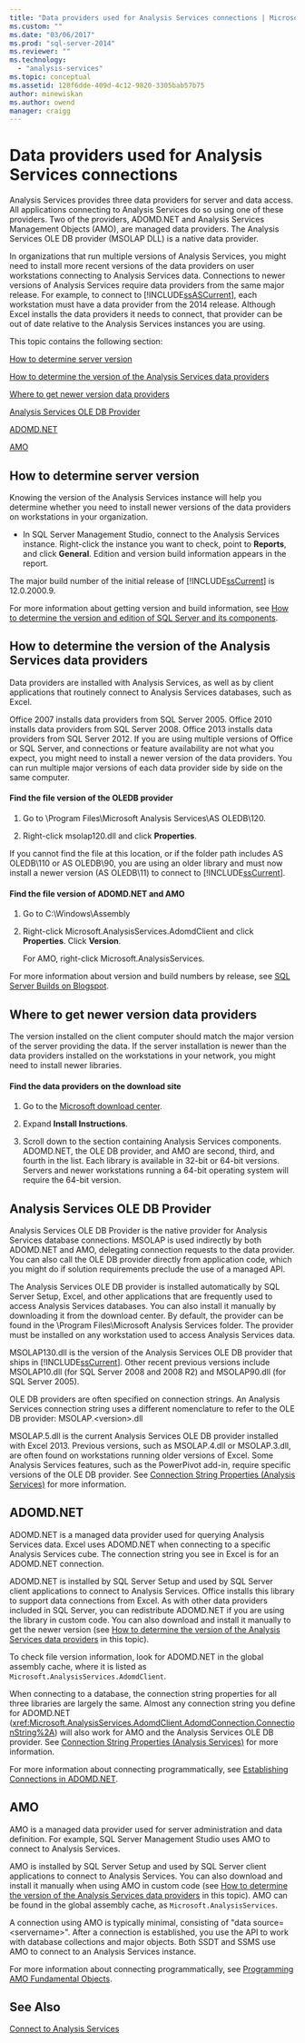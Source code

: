 ```yaml
---
title: "Data providers used for Analysis Services connections | Microsoft Docs"
ms.custom: ""
ms.date: "03/06/2017"
ms.prod: "sql-server-2014"
ms.reviewer: ""
ms.technology: 
  - "analysis-services"
ms.topic: conceptual
ms.assetid: 128f6dde-409d-4c12-9820-3305bab57b75
author: minewiskan
ms.author: owend
manager: craigg
---
```

# Data providers used for Analysis Services connections
  Analysis Services provides three data providers for server and data access. All applications connecting to Analysis Services do so using one of these providers. Two of the providers, ADOMD.NET and Analysis Services Management Objects (AMO), are managed data providers. The Analysis Services OLE DB provider (MSOLAP DLL) is a native data provider.  
  
 In organizations that run multiple versions of Analysis Services, you might need to install more recent versions of the data providers on user workstations connecting to Analysis Services data. Connections to newer versions of Analysis Services require data providers from the same major release. For example, to connect to [!INCLUDE[ssASCurrent](../../includes/ssascurrent-md.md)], each workstation must have a data provider from the 2014 release. Although Excel installs the data providers it needs to connect, that provider can be out of date relative to the Analysis Services instances you are using.  
  
 This topic contains the following section:  
  
 [How to determine server version](#bkmk_ServVers)  
  
 [How to determine the version of the Analysis Services data providers](#bkmk_LibUpdate)  
  
 [Where to get newer version data providers](#bkmk_downloadsite)  
  
 [Analysis Services OLE DB Provider](#bkmk_OLE)  
  
 [ADOMD.NET](#bkmk_ADOMD)  
  
 [AMO](#blkmk_AMO)  
  
##  <a name="bkmk_ServVers"></a> How to determine server version  
 Knowing the version of the Analysis Services instance will help you determine whether you need to install newer versions of the data providers on workstations in your organization.  
  
-   In SQL Server Management Studio, connect to the Analysis Services instance. Right-click the instance you want to check, point to **Reports**, and click **General**. Edition and version build information appears in the report.  
  
 The major build number of the initial release of [!INCLUDE[ssCurrent](../../includes/sscurrent-md.md)] is 12.0.2000.9.  
  
 For more information about getting version and build information, see [How to determine the version and edition of SQL Server and its components](https://support.microsoft.com/kb/321185).  
  
##  <a name="bkmk_LibUpdate"></a> How to determine the version of the Analysis Services data providers  
 Data providers are installed with Analysis Services, as well as by client applications that routinely connect to Analysis Services databases, such as Excel.  
  
 Office 2007 installs data providers from SQL Server 2005. Office 2010 installs data providers from SQL Server 2008. Office 2013 installs data providers from SQL Server 2012. If you are using multiple versions of Office or SQL Server, and connections or feature availability are not what you expect, you might need to install a newer version of the data providers. You can run multiple major versions of each data provider side by side on the same computer.  
  
#### Find the file version of the OLEDB provider  
  
1.  Go to \Program Files\Microsoft Analysis Services\AS OLEDB\120.  
  
2.  Right-click msolap120.dll and click **Properties**.  
  
 If you cannot find the file at this location, or if the folder path includes AS OLEDB\110 or AS OLEDB\90, you are using an older library and must now install a newer version (AS OLEDB\11) to connect to [!INCLUDE[ssCurrent](../../includes/sscurrent-md.md)].  
  
#### Find the file version of ADOMD.NET and AMO  
  
1.  Go to C:\Windows\Assembly  
  
2.  Right-click Microsoft.AnalysisServices.AdomdClient and click **Properties**. Click **Version**.  
  
     For AMO, right-click Microsoft.AnalysisServices.  
  
 For more information about version and build numbers by release, see [SQL Server Builds on Blogspot](http://sqlserverbuilds.blogspot.com).  
  
##  <a name="bkmk_downloadsite"></a> Where to get newer version data providers  
 The version installed on the client computer should match the major version of the server providing the data. If the server installation is newer than the data providers installed on the workstations in your network, you might need to install newer libraries.  
  
#### Find the data providers on the download site  
  
1.  Go to the [Microsoft download center](https://go.microsoft.com/fwlink/p/?LinkID=296473).  
  
2.  Expand **Install Instructions**.  
  
3.  Scroll down to the section containing Analysis Services components. ADOMD.NET, the OLE DB provider, and AMO are second, third, and fourth in the list. Each library is available in 32-bit or 64-bit versions. Servers and newer workstations running a 64-bit operating system will require the 64-bit version.  
  
##  <a name="bkmk_OLE"></a> Analysis Services OLE DB Provider  
 Analysis Services OLE DB Provider is the native provider for Analysis Services database connections. MSOLAP is used indirectly by both ADOMD.NET and AMO, delegating connection requests to the data provider. You can also call the OLE DB provider directly from application code, which you might do if solution requirements preclude the use of a managed API.  
  
 The Analysis Services OLE DB provider is installed automatically by SQL Server Setup, Excel, and other applications that are frequently used to access Analysis Services databases. You can also install it manually by downloading it from the download center. By default, the provider can be found in the \Program Files\Microsoft Analysis Services folder. The provider must be installed on any workstation used to access Analysis Services data.  
  
 MSOLAP130.dll is the version of the Analysis Services OLE DB provider that ships in [!INCLUDE[ssCurrent](../../includes/sscurrent-md.md)]. Other recent previous versions include MSOLAP10.dll (for SQL Server 2008 and 2008 R2) and MSOLAP90.dll (for SQL Server 2005).  
  
 OLE DB providers are often specified on connection strings. An Analysis Services connection string uses a different nomenclature to refer to the OLE DB provider: MSOLAP.\<version>.dll  
  
 MSOLAP.5.dll is the current Analysis Services OLE DB provider installed with Excel 2013. Previous versions, such as MSOLAP.4.dll or MSOLAP.3.dll, are often found on workstations running older versions of Excel. Some Analysis Services features, such as the PowerPivot add-in, require specific versions of the OLE DB provider. See [Connection String Properties &#40;Analysis Services&#41;](connection-string-properties-analysis-services.md) for more information.  
  
##  <a name="bkmk_ADOMD"></a> ADOMD.NET  
 ADOMD.NET is a managed data provider used for querying Analysis Services data. Excel uses ADOMD.NET when connecting to a specific Analysis Services cube. The connection string you see in Excel is for an ADOMD.NET connection.  
  
 ADOMD.NET is installed by SQL Server Setup and used by SQL Server client applications to connect to Analysis Services. Office installs this library to support data connections from Excel. As with other data providers included in SQL Server, you can redistribute ADOMD.NET if you are using the library in custom code. You can also download and install it manually to get the newer version (see [How to determine the version of the Analysis Services data providers](#bkmk_LibUpdate) in this topic).  
  
 To check file version information, look for ADOMD.NET in the global assembly cache, where it is listed as `Microsoft.AnalysisServices.AdomdClient`.  
  
 When connecting to a database, the connection string properties for all three libraries are largely the same. Almost any connection string you define for ADOMD.NET (<xref:Microsoft.AnalysisServices.AdomdClient.AdomdConnection.ConnectionString%2A>) will also work for AMO and the Analysis Services OLE DB provider. See [Connection String Properties &#40;Analysis Services&#41;](connection-string-properties-analysis-services.md) for more information.  
  
 For more information about connecting programmatically, see [Establishing Connections in ADOMD.NET](https://docs.microsoft.com/bi-reference/adomd/multidimensional-models-adomd-net-client/connections-in-adomd-net).  
  
##  <a name="blkmk_AMO"></a> AMO  
 AMO is a managed data provider used for server administration and data definition. For example, SQL Server Management Studio uses AMO to connect to Analysis Services.  
  
 AMO is installed by SQL Server Setup and used by SQL Server client applications to connect to Analysis Services. You can also download and install it manually when using AMO in custom code (see [How to determine the version of the Analysis Services data providers](#bkmk_LibUpdate) in this topic). AMO can be found in the global assembly cache, as `Microsoft.AnalysisServices`.  
  
 A connection using AMO is typically minimal, consisting of "data source=\<servername>". After a connection is established, you use the API to work with database collections and major objects. Both SSDT and SSMS use AMO to connect to an Analysis Services instance.  
  
 For more information about connecting programmatically, see [Programming AMO Fundamental Objects](https://docs.microsoft.com/bi-reference/amo/programming-amo-fundamental-objects).  
  
## See Also  
 [Connect to Analysis Services](connect-to-analysis-services.md)  
  
  
